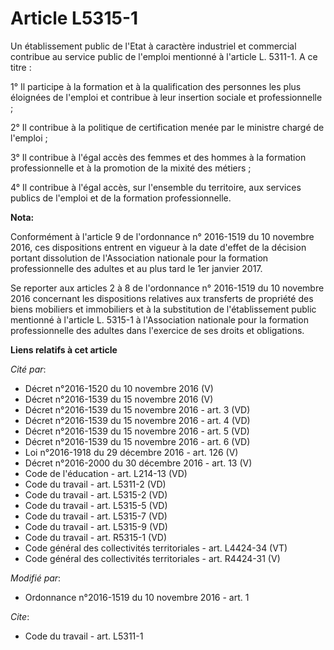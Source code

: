 # Article L5315-1

Un établissement public de l'Etat à caractère industriel et commercial contribue au service public de l'emploi mentionné à
l'article L. 5311-1. A ce titre : 

1° Il participe à la formation et à la qualification des personnes les plus éloignées de l'emploi et contribue à leur
insertion sociale et professionnelle ; 

2° Il contribue à la politique de certification menée par le ministre chargé de l'emploi ; 

3° Il contribue à l'égal accès des femmes et des hommes à la formation professionnelle et à la promotion de la mixité des
métiers ; 

4° Il contribue à l'égal accès, sur l'ensemble du territoire, aux services publics de l'emploi et de la formation
professionnelle.

**Nota:**

Conformément à l'article 9 de l'ordonnance n° 2016-1519 du 10 novembre 2016, ces dispositions entrent en vigueur à la date
d'effet de la décision portant dissolution de l'Association nationale pour la formation professionnelle des adultes et au
plus tard le 1er janvier 2017.

Se reporter aux articles 2 à 8 de l'ordonnance n° 2016-1519 du 10 novembre 2016 concernant les dispositions relatives aux
transferts de propriété des biens mobiliers et immobiliers et à la substitution de l'établissement public mentionné à
l'article L. 5315-1 à l'Association nationale pour la formation professionnelle des adultes dans l'exercice de ses droits et
obligations.

**Liens relatifs à cet article**

_Cité par_:

  - Décret n°2016-1520 du 10 novembre 2016 (V)
  - Décret n°2016-1539 du 15 novembre 2016 (V)
  - Décret n°2016-1539 du 15 novembre 2016 - art. 3 (VD)
  - Décret n°2016-1539 du 15 novembre 2016 - art. 4 (VD)
  - Décret n°2016-1539 du 15 novembre 2016 - art. 5 (VD)
  - Décret n°2016-1539 du 15 novembre 2016 - art. 6 (VD)
  - Loi n°2016-1918 du 29 décembre 2016 - art. 126 (V)
  - Décret n°2016-2000 du 30 décembre 2016 - art. 13 (V)
  - Code de l'éducation - art. L214-13 (VD)
  - Code du travail - art. L5311-2 (VD)
  - Code du travail - art. L5315-2 (VD)
  - Code du travail - art. L5315-5 (VD)
  - Code du travail - art. L5315-7 (VD)
  - Code du travail - art. L5315-9 (VD)
  - Code du travail - art. R5315-1 (VD)
  - Code général des collectivités territoriales - art. L4424-34 (VT)
  - Code général des collectivités territoriales - art. R4424-31 (V)

_Modifié par_:

  - Ordonnance n°2016-1519 du 10 novembre 2016 - art. 1

_Cite_:

  - Code du travail - art. L5311-1
